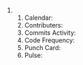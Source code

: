 1. 
	1. Calendar:
	2. Contributers:
	3. Commits Activity:
	4. Code Frequency:
	5. Punch Card:
	6. Pulse: 